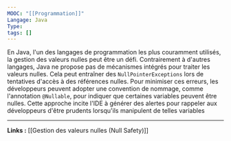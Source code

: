 ```yaml
---
MOOC: "[[Programmation]]"
Langage: Java
Type: 
tags: []
---
```

En Java, l'un des langages de programmation les plus couramment utilisés, la gestion des valeurs nulles peut être un défi. Contrairement à d'autres langages, Java ne propose pas de mécanismes intégrés pour traiter les valeurs nulles. Cela peut entraîner des `NullPointerExceptions` lors de tentatives d'accès à des références nulles. Pour minimiser ces erreurs, les développeurs peuvent adopter une convention de nommage, comme l'annotation `@Nullable`, pour indiquer que certaines variables peuvent être nulles. Cette approche incite l'IDE à générer des alertes pour rappeler aux développeurs d'être prudents lorsqu'ils manipulent de telles variables

---
**Links :**
[[Gestion des valeurs nulles (Null Safety)]]